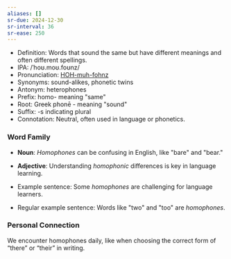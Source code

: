```yaml
---
aliases: []
sr-due: 2024-12-30
sr-interval: 36
sr-ease: 250
---
```

- Definition: Words that sound the same but have different meanings and often different spellings.
- IPA: /ˈhoʊ.moʊ.foʊnz/
- Pronunciation: [HOH-muh-fohnz](https://www.google.com/search?q=how+to+pronounce+homophones)
- Synonyms: sound-alikes, phonetic twins
- Antonym: heterophones
- Prefix: homo- meaning "same"
- Root: Greek phonē - meaning "sound"
- Suffix: -s indicating plural
- Connotation: Neutral, often used in language or phonetics.

### Word Family

- **Noun**: *Homophones* can be confusing in English, like "bare" and "bear."
- **Adjective**: Understanding *homophonic* differences is key in language learning.
  
- Example sentence: Some *homophones* are challenging for language learners.
- Regular example sentence: Words like "two" and "too" are *homophones*.

### Personal Connection

We encounter homophones daily, like when choosing the correct form of “there” or “their” in writing.

